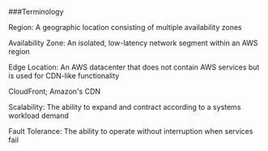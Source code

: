 ###Terminology

Region: A geographic location consisting of multiple availability zones

Availability Zone:  An isolated, low-latency network segment within an AWS region 

Edge Location: An AWS datacenter that does not contain AWS services but is used for CDN-like functionality

CloudFront; Amazon's CDN

Scalability: The ability to expand and contract according to a systems workload demand

Fault Tolerance: The ability to operate without interruption when services fail